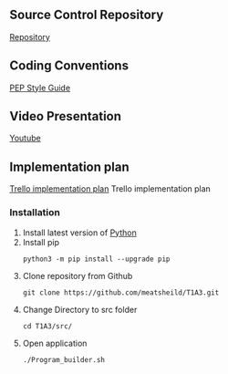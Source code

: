 ## Source Control Repository
[Repository](https://github.com/meatsheild/T1A3)
## Coding Conventions
[PEP Style Guide](https://peps.python.org/pep-0008/)
## Video Presentation
[Youtube](https://youtu.be/cKyOrJ_WV9g)

## Implementation plan
[Trello implementation plan](https://trello.com/invite/b/qjNj2AyZ/298b961fe1fcbf5b66154e7099100f3c/terminal-app) Trello implementation plan


### Installation

1. Install latest version of [Python](https://www.python.org/downloads/)
2. Install pip 
   ```
   python3 -m pip install --upgrade pip
   ```
3. Clone repository from Github
   ```
   git clone https://github.com/meatsheild/T1A3.git
   ```
4. Change Directory to src folder
   ```
   cd T1A3/src/
   ```
5. Open application
   ```
   ./Program_builder.sh
   ```